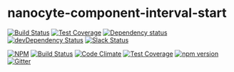 # nanocyte-component-interval-start

[![Build Status](https://travis-ci.org/octoblu/nanocyte-component-interval-register.svg?branch=master)](https://travis-ci.org/octoblu/nanocyte-component-interval-register)
[![Test Coverage](https://codecov.io/gh/octoblu/nanocyte-component-interval-register/branch/master/graph/badge.svg)](https://codecov.io/gh/octoblu/nanocyte-component-interval-register)
[![Dependency status](http://img.shields.io/david/octoblu/nanocyte-component-interval-register.svg?style=flat)](https://david-dm.org/octoblu/nanocyte-component-interval-register)
[![devDependency Status](http://img.shields.io/david/dev/octoblu/nanocyte-component-interval-register.svg?style=flat)](https://david-dm.org/octoblu/nanocyte-component-interval-register#info=devDependencies)
[![Slack Status](http://community-slack.octoblu.com/badge.svg)](http://community-slack.octoblu.com)

[![NPM](https://nodei.co/npm/nanocyte-component-interval-register.svg?style=flat)](https://npmjs.org/package/nanocyte-component-interval-register)
[![Build Status](https://travis-ci.org/octoblu/nanocyte-component-interval-start.svg?branch=master)](https://travis-ci.org/octoblu/nanocyte-component-interval-start)
[![Code Climate](https://codeclimate.com/github/octoblu/nanocyte-component-interval-start/badges/gpa.svg)](https://codeclimate.com/github/octoblu/nanocyte-component-interval-start)
[![Test Coverage](https://codeclimate.com/github/octoblu/nanocyte-component-interval-start/badges/coverage.svg)](https://codeclimate.com/github/octoblu/nanocyte-component-interval-start)
[![npm version](https://badge.fury.io/js/nanocyte-component-interval-start.svg)](http://badge.fury.io/js/nanocyte-component-interval-start)
[![Gitter](https://badges.gitter.im/octoblu/help.svg)](https://gitter.im/octoblu/help)
